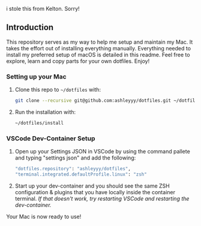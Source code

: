 i stole this from Kelton. Sorry!
## Introduction

This repository serves as my way to help me setup and maintain my Mac. It takes the effort out of installing everything manually. Everything needed to install my preferred setup of macOS is detailed in this readme. Feel free to explore, learn and copy parts for your own dotfiles. Enjoy!

### Setting up your Mac

1. Clone this repo to `~/dotfiles` with:

    ```zsh
    git clone --recursive git@github.com:ashleyyy/dotfiles.git ~/dotfiles
    ```

2. Run the installation with:

    ```zsh
    ~/dotfiles/install
    ```

### VSCode Dev-Container Setup

1. Open up your Settings JSON in VSCode by using the command pallete and typing "settings json" and add the following:

    ```zsh
    "dotfiles.repository": "ashleyyy/dotfiles",
    "terminal.integrated.defaultProfile.linux": "zsh"
    ```

2. Start up your dev-container and you should see the same ZSH configuration & plugins that you have locally inside the container terminal. _If that doesn't work, try restarting VSCode and restarting the dev-container._

Your Mac is now ready to use!
